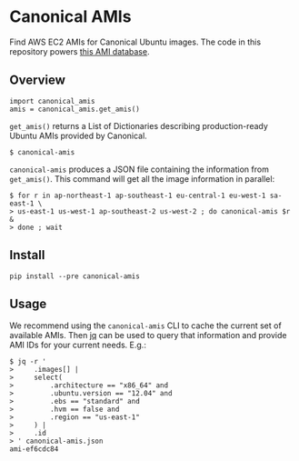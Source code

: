 Canonical AMIs
==============

Find AWS EC2 AMIs for Canonical Ubuntu images.  The code in this repository powers [this AMI database](http://dwca1tqii52iv.cloudfront.net/canonical-amis.json).

Overview
--------

    import canonical_amis
    amis = canonical_amis.get_amis()

`get_amis()` returns a List of Dictionaries describing production-ready Ubuntu
AMIs provided by Canonical.

    $ canonical-amis

`canonical-amis` produces a JSON file containing the information from
`get_amis()`.  This command will get all the image information in parallel:

    $ for r in ap-northeast-1 ap-southeast-1 eu-central-1 eu-west-1 sa-east-1 \
    > us-east-1 us-west-1 ap-southeast-2 us-west-2 ; do canonical-amis $r &
    > done ; wait

Install
-------

    pip install --pre canonical-amis

Usage
-----

We recommend using the `canonical-amis` CLI to cache the current set of
available AMIs.  Then [jq](https://stedolan.github.io/jq/) can be used to query
that information and provide AMI IDs for your current needs.  E.g.:

    $ jq -r '
    >     .images[] |
    >     select(
    >         .architecture == "x86_64" and
    >         .ubuntu.version == "12.04" and
    >         .ebs == "standard" and
    >         .hvm == false and
    >         .region == "us-east-1"
    >     ) |
    >     .id
    > ' canonical-amis.json
    ami-ef6cdc84
